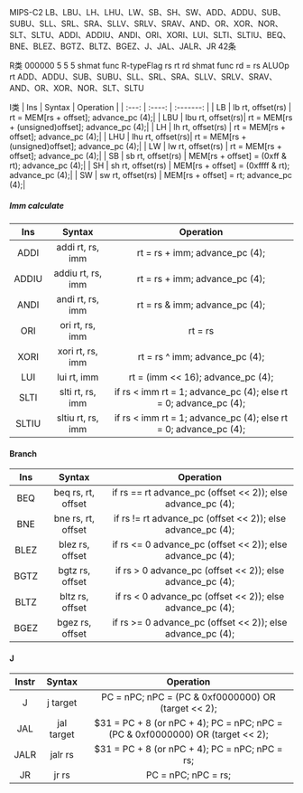 MIPS-C2
LB、LBU、LH、LHU、LW、SB、SH、SW、ADD、ADDU、SUB、SUBU、SLL、SRL、SRA、SLLV、SRLV、SRAV、AND、OR、XOR、NOR、SLT、SLTU、ADDI、ADDIU、ANDI、ORI、XORI、LUI、SLTI、SLTIU、BEQ、BNE、BLEZ、BGTZ、BLTZ、BGEZ、J、JAL、JALR、JR
42条


R类
000000 5 5 5 shmat func
R-typeFlag rs rt rd shmat func
rd = rs ALUOp rt
ADD、ADDU、SUB、SUBU、SLL、SRL、SRA、SLLV、SRLV、SRAV、AND、OR、XOR、NOR、SLT、SLTU

I类
| Ins       | Syntax            | Operation |
| :---:     | :----:            | :-------: |
| LB        | lb rt, offset(rs) | rt = MEM[rs + offset]; advance_pc (4);|
| LBU       | lbu rt, offset(rs)| rt = MEM[rs + (unsigned)offset]; advance_pc (4);|
| LH        | lh rt, offset(rs) | rt = MEM[rs + offset]; advance_pc (4);|
| LHU       | lhu rt, offset(rs)| rt = MEM[rs + (unsigned)offset]; advance_pc (4);|
| LW        | lw rt, offset(rs) | rt = MEM[rs + offset]; advance_pc (4);|
| SB        | sb rt, offset(rs) | MEM[rs + offset] = (0xff & rt); advance_pc (4);|
| SH        | sh rt, offset(rs) | MEM[rs + offset] = (0xffff & rt); advance_pc (4);|
| SW        | sw rt, offset(rs) | MEM[rs + offset] = rt; advance_pc (4);|

##### Imm calculate

| Ins       | Syntax            | Operation |
| :---:     | :----:            | :-------: |
| ADDI      | addi rt, rs, imm  | rt = rs + imm; advance_pc (4);|
| ADDIU     | addiu rt, rs, imm | rt = rs + imm; advance_pc (4);|
| ANDI      | andi rt, rs, imm  | rt = rs & imm; advance_pc (4);|
| ORI       | ori rt, rs, imm   | rt = rs | imm; advance_pc (4);|
| XORI      | xori rt, rs, imm  | rt = rs ^ imm; advance_pc (4);|
| LUI       | lui rt, imm       | rt = (imm << 16); advance_pc (4);|
| SLTI      | slti rt, rs, imm  | if rs < imm rt = 1; advance_pc (4); else rt = 0; advance_pc (4);|
| SLTIU     | sltiu rt, rs, imm | if rs < imm rt = 1; advance_pc (4); else rt = 0; advance_pc (4);|

#### Branch

| Ins       | Syntax            | Operation |
| :---:     | :----:            | :-------: |
| BEQ       | beq rs, rt, offset| if rs == rt advance_pc (offset << 2)); else advance_pc (4);|
| BNE       | bne rs, rt, offset| if rs != rt advance_pc (offset << 2)); else advance_pc (4);|
| BLEZ      | blez rs, offset   | if rs <= 0 advance_pc (offset << 2)); else advance_pc (4);|
| BGTZ      | bgtz rs, offset   | if rs > 0 advance_pc (offset << 2)); else advance_pc (4);|
| BLTZ      | bltz rs, offset   | if rs < 0 advance_pc (offset << 2)); else advance_pc (4);|
| BGEZ      | bgez rs, offset   | if rs >= 0 advance_pc (offset << 2)); else advance_pc (4);|

#### J

| Instr     | Syntax        | Operation |
| :---:     | :----:        | :-------: |
| J         | j target      | PC = nPC; nPC = (PC & 0xf0000000) OR (target << 2);|
| JAL       | jal target    | $31 = PC + 8 (or nPC + 4); PC = nPC; nPC = (PC & 0xf0000000) OR (target << 2);|
| JALR      | jalr rs       | $31 = PC + 8 (or nPC + 4); PC = nPC; nPC = rs;|
| JR        | jr rs         | PC = nPC; nPC = rs;|

